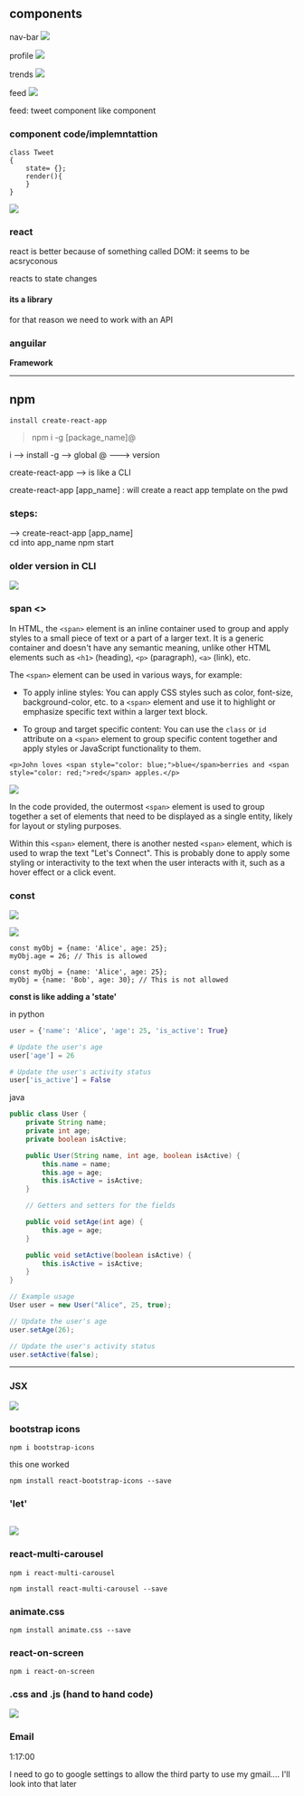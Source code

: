 ## components

nav-bar
![](aharo24%202023-02-24%20at%2011.29.22%20PM.png)

profile
![](aharo24%202023-02-24%20at%2011.29.44%20PM.png)

trends
![](aharo24%202023-02-24%20at%2011.30.08%20PM.png)

feed
![](aharo24%202023-02-24%20at%2011.30.28%20PM.png)

feed:
	tweet component
	like component


### component code/implemntattion

```
class Tweet
{
	state= {};
	render(){
	}
}

```

![](aharo24%202023-02-25%20at%2012.02.21%20AM.png)

### react
react is better because of something called DOM:
	it seems to be acsryconous 

reacts to state changes

#### its a library 

for that reason we need to work with an API 

### anguilar
**Framework** 

---
## npm

`install create-react-app`

> 	npm i -g [package_name]@



i       -->   install
-g   -->    global
@ --->    version

create-react-app --> is like a CLI 

create-react-app [app_name]   :
	will create a react app template on the pwd 


### steps:
--> create-react-app [app_name]  
cd into app_name
npm start


### older version in CLI
![](aharo24%202023-02-25%20at%202.21.45%20AM.png)




### span <>


In HTML, the `<span>` element is an inline container used to group and apply styles to a small piece of text or a part of a larger text. It is a generic container and doesn't have any semantic meaning, unlike other HTML elements such as `<h1>` (heading), `<p>` (paragraph), `<a>` (link), etc.

The `<span>` element can be used in various ways, for example:

-   To apply inline styles: You can apply CSS styles such as color, font-size, background-color, etc. to a `<span>` element and use it to highlight or emphasize specific text within a larger text block.
    
-   To group and target specific content: You can use the `class` or `id` attribute on a `<span>` element to group specific content together and apply styles or JavaScript functionality to them.



```  Js
<p>John loves <span style="color: blue;">blue</span>berries and <span style="color: red;">red</span> apples.</p>
```


![](aharo24%202023-02-25%20at%2012.25.09%20PM.png)

In the code  provided, the outermost `<span>` element is used to group together a set of elements that need to be displayed as a single entity, likely for layout or styling purposes.

Within this `<span>` element, there is another nested `<span>` element, which is used to wrap the text "Let's Connect". This is probably done to apply some styling or interactivity to the text when the user interacts with it, such as a hover effect or a click event.





### const

![](aharo24%202023-02-25%20at%2010.54.48%20PM.png)


![](aharo24%202023-02-25%20at%2010.55.22%20PM.png)





```Js
const myObj = {name: 'Alice', age: 25};
myObj.age = 26; // This is allowed
```

```Js
const myObj = {name: 'Alice', age: 25};
myObj = {name: 'Bob', age: 30}; // This is not allowed

```



**const is like adding a 'state'**

in python
```python
user = {'name': 'Alice', 'age': 25, 'is_active': True}

# Update the user's age
user['age'] = 26

# Update the user's activity status
user['is_active'] = False

```
java
```java
public class User {
    private String name;
    private int age;
    private boolean isActive;

    public User(String name, int age, boolean isActive) {
        this.name = name;
        this.age = age;
        this.isActive = isActive;
    }

    // Getters and setters for the fields

    public void setAge(int age) {
        this.age = age;
    }

    public void setActive(boolean isActive) {
        this.isActive = isActive;
    }
}

// Example usage
User user = new User("Alice", 25, true);

// Update the user's age
user.setAge(26);

// Update the user's activity status
user.setActive(false);

```



---

### JSX

![](aharo24%202023-02-26%20at%201.00.46%20AM.png)


### bootstrap icons

``` brew
npm i bootstrap-icons
```

this one worked
``` brew
npm install react-bootstrap-icons --save   
```

### 'let'

```

```

![](aharo24%202023-02-26%20at%201.39.00%20AM.png)

### react-multi-carousel

``` brew
npm i react-multi-carousel
```

```brew
npm install react-multi-carousel --save
```

### animate.css
```brew
npm install animate.css --save  
```

### react-on-screen
```brew
npm i react-on-screen
```



### .css and .js  (hand to hand code)

![](aharo24%202023-02-26%20at%205.04.28%20PM.png)








### Email

1:17:00

I need to go to google settings to allow the third party to use my gmail.... I'll look into that later 
